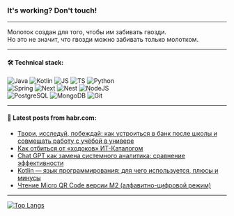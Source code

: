 ### It's working? Don't touch!

---
Молоток создан для того, чтобы им забивать гвозди. <br>
Но это не значит, что гвозди можно забивать только молотком.

---

#### 🛠️ Technical stack:

![Java](https://img.shields.io/badge/Java-informational?logo=Oracle&style=flat&logoColor=white&color=FF4500)
![Kotlin](https://img.shields.io/badge/Kotlin-informational?logo=Kotlin&style=flat&logoColor=white&color=774D97)
![JS](https://img.shields.io/badge/JS-informational?logo=javaScript&style=flat&logoColor=black&color=F7Df1E)
![TS](https://img.shields.io/badge/TypeScript-informational?logo=typeScript&style=flat&logoColor=black&color=017acc)
![Python](https://img.shields.io/badge/Python-informational?logo=Python&style=flat&logoColor=black&color=ffdd54) <br>
![Spring](https://img.shields.io/badge/SpringBoot-informational?logo=SpringBoot&style=flat&logoColor=white&color=6DB33F) 
![Next](https://img.shields.io/badge/Next.js-informational?logo=Next.js&style=flat&logoColor=white&color=3671a1)
![Nest](https://img.shields.io/badge/NestJS-informational?logo=NestJS&style=flat&logoColor=white&color=E0234E)
![NodeJS](https://img.shields.io/badge/NodeJS-informational?logo=node.js&style=flat&logoColor=white&color=70A760) <br>
![PostgreSQL](https://img.shields.io/badge/PostgreSQL-informational?logo=PostgreSQL&style=flat&logoColor=white&color=DAA520)
![MongoDB](https://img.shields.io/badge/MongoDB-informational?logo=MongoDB&style=flat&logoColor=white&color=870000)
![Git](https://img.shields.io/badge/Git-informational?logo=git&style=flat&logoColor=white&color=f74e28)

___

#### 💬 Latest posts from habr.com:

<!-- BLOG-POST-LIST:START -->
- [Твори, исследуй, побеждай: как устроиться в банк после школы и совмещать работу с учёбой в универе](https://habr.com/ru/companies/vtb/articles/783484/?utm_source=habrahabr&utm_medium=rss&utm_campaign=783484)
- [Как отбиться от «ходоков» ИТ-Каталогом](https://habr.com/ru/companies/mvideo/articles/783488/?utm_source=habrahabr&utm_medium=rss&utm_campaign=783488)
- [Chat GPT как замена системного аналитика: сравнение эффективности](https://habr.com/ru/companies/eaeconsult/articles/783478/?utm_source=habrahabr&utm_medium=rss&utm_campaign=783478)
- [Kotlin — язык программирования: для чего используется, плюсы и минусы](https://habr.com/ru/articles/783456/?utm_source=habrahabr&utm_medium=rss&utm_campaign=783456)
- [Чтение Micro QR Code версии М2 &lpar;алфавитно-цифровой режим&rpar;](https://habr.com/ru/articles/783450/?utm_source=habrahabr&utm_medium=rss&utm_campaign=783450)
<!-- BLOG-POST-LIST:END -->

---
[![Top Langs](https://github-readme-stats-git-master-advtsetting-gmailcom.vercel.app/api/top-langs/?username=zloylis&langs_count=10&hide_title=false&title_color=e6edf3&size_weight=0.5&count_weight=0.5&layout=compact&hide_border=true&theme=dracula)](https://github.com/zloylis)

<!-- ![GitHub stats](https://github-readme-stats-git-master-advtsetting-gmailcom.vercel.app/api?username=zloylis&show_icons=true&hide_border=true&theme=dracula&hide_title=true&include_all_commits=true&count_private=true&hide=contribs&hide_rank=true) -->
